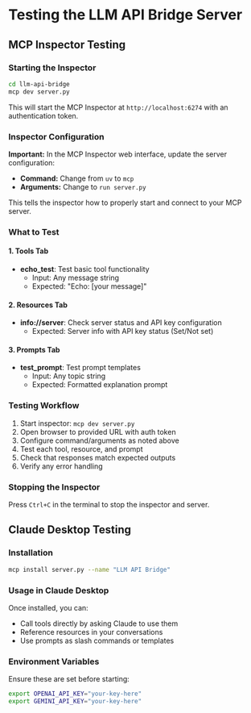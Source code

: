 # Testing the LLM API Bridge Server

## MCP Inspector Testing

### Starting the Inspector
```bash
cd llm-api-bridge
mcp dev server.py
```

This will start the MCP Inspector at `http://localhost:6274` with an authentication token.

### Inspector Configuration
**Important:** In the MCP Inspector web interface, update the server configuration:
- **Command:** Change from `uv` to `mcp`
- **Arguments:** Change to `run server.py`

This tells the inspector how to properly start and connect to your MCP server.

### What to Test

#### 1. Tools Tab
- **echo_test**: Test basic tool functionality
  - Input: Any message string
  - Expected: "Echo: [your message]"

#### 2. Resources Tab
- **info://server**: Check server status and API key configuration
  - Expected: Server info with API key status (Set/Not set)

#### 3. Prompts Tab
- **test_prompt**: Test prompt templates
  - Input: Any topic string
  - Expected: Formatted explanation prompt

### Testing Workflow
1. Start inspector: `mcp dev server.py`
2. Open browser to provided URL with auth token
3. Configure command/arguments as noted above
4. Test each tool, resource, and prompt
5. Check that responses match expected outputs
6. Verify any error handling

### Stopping the Inspector
Press `Ctrl+C` in the terminal to stop the inspector and server.

## Claude Desktop Testing

### Installation
```bash
mcp install server.py --name "LLM API Bridge"
```

### Usage in Claude Desktop
Once installed, you can:
- Call tools directly by asking Claude to use them
- Reference resources in your conversations
- Use prompts as slash commands or templates

### Environment Variables
Ensure these are set before starting:
```bash
export OPENAI_API_KEY="your-key-here"
export GEMINI_API_KEY="your-key-here"
```
